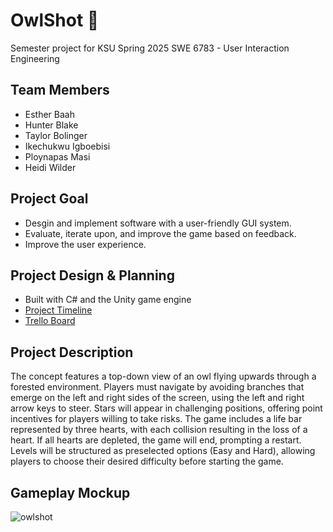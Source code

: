 # OwlShot 🦉
<p>Semester project for KSU Spring 2025 SWE 6783 - User Interaction Engineering</p>

## Team Members
- Esther Baah
- Hunter Blake
- Taylor Bolinger
- Ikechukwu Igboebisi
- Ploynapas Masi
- Heidi Wilder

## Project Goal
- Desgin and implement software with a user-friendly GUI system.
- Evaluate, iterate upon, and improve the game based on feedback.
- Improve the user experience.

## Project Design & Planning
- Built with C# and the Unity game engine
- <a target="_blank" rel="noopener noreferrer" href="https://kennesawedu.sharepoint.com/:x:/r/sites/Team-SWE6783-S25Team3/_layouts/15/Doc2.aspx?action=edit&sourcedoc=%7B7a58ab04-f24c-4a03-92cd-a1fcfd4bbbb7%7D&wdOrigin=TEAMS-WEB.teamsSdk_ns.rwc&wdExp=TEAMS-TREATMENT&wdhostclicktime=1737464580751&web=1&clickparams=eyJBcHBOYW1lIjoiVGVhbXMtRGVza3RvcCIsIkFwcFZlcnNpb24iOiIxNDE1LzI0MTIwMTAwMjEzIn0%3D">Project Timeline</a>
- <a target="_blank" rel="noopener noreferrer" href="https://trello.com/b/42yFL22P/swe-6783-owl-shot">Trello Board</a>

## Project Description
<p>The concept features a top-down view of an owl flying
upwards through a forested environment. Players must navigate by avoiding
branches that emerge on the left and right sides of the screen, using the left and
right arrow keys to steer. Stars will appear in challenging positions, offering point
incentives for players willing to take risks. The game includes a life bar represented
by three hearts, with each collision resulting in the loss of a heart. If all hearts are
depleted, the game will end, prompting a restart. Levels will be structured as preselected
options (Easy and Hard), allowing players to choose their desired difficulty
before starting the game.</p>

## Gameplay Mockup
![owlshot](https://github.com/user-attachments/assets/d2271107-1634-4928-93e6-f8df36254af0)
